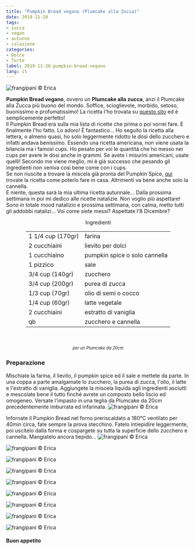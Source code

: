 ```yaml
---
title: "Pumpkin Bread vegano (Plumcake alla Zucca)"
date: 2019-11-20
tags:
- zucca
- vegan
- autunno
- colazione
categories:
- Dolce
- Torte
label: 2019-11-20-pumpkin-bread-vegano
lang: it 
---
```

![](header.jpeg "frangipani © Erica")

**Pumpkin Bread vegano**, ovvero un **Plumcake alla zucca**, anzi il Plumcake alla Zucca più buono del mondo. Soffice, scioglievole, morbido, setoso, buonissimo e profumatissimo! La ricetta l'ho trovata su <a href="https://completerecipes.com/cinnamon-sugar-pumpkin-bread.html" target="_blank">questo sito</a> ed è semplicemente perfetto!
<br />
Il Pumpkin Bread era sulla mia lista di ricette che prima o poi vorrei fare. E finalmente l'ho fatto. Lo adoro! È fantastico... Ho seguito la ricetta alla lettera, o almeno quasi, ho solo leggermente ridotto le dosi dello zucchero e infatti andava benissimo. Essendo una ricetta americana, non viene usata la bilancia ma i famosi cups. Ho pesato per voi le quantità che ho messo nei cups per avere le dosi anche in grammi. Se avete i misurini americani, usate quelli! Secondo me viene meglio, mi è già successo che pesando gli ingredienti non veniva così bene come con i cups.
<br />
Se non riuscite a trovare la miscela già pronta del Pumpkin Spice, <a href="https://frangipani.raiano.ch/2016-10-12-pumpkin-spice-latte/" target="_blank">qui</a> trovate la ricetta come poterlo fare in casa. Altrimenti va bene anche solo la cannella.
<br />
E niente, questa sarà la mia ultima ricetta autunnale... Dalla prossima settimana in poi mi dedico alle ricette natalizie. Non voglio più aspettare! Sono in totale mood natalizio e prossima settimana, con calma, metto tutti gli addobbi natalizi... Voi come siete messi? Aspettate l'8 Dicembre?

<div id="wrapper" style="text-align: center">
  <div id="yourdiv" style="display: inline-block;">
    <div class="ingredients" itemscope itemtype="http://schema.org/Recipe">
      <span itemprop="name" style="display:none;">Pumpkin Bread vegano (Plumcake alla Zucca)</span>
      <span itemprop="recipeCategory" style="display:none;">Dolce</span>
      <img itemprop="image" style="display:none;" class="ignore-gallery-item" src="header.jpeg"/>
      <span itemprop="author" style="display:none;">Erica Raiano</span>
      <span itemprop="description" style="display:none;">Pumpkin Bread vegano, ovvero un Plumcake alla zucca, anzi il Plumcake alla Zucca più buono del mondo. Soffice, scioglievole, morbido, setoso, buonissimo e profumatissimo!</span>
      <div class="ingredients-title">Ingredienti</div>
      <table>
        <tbody>
          <tr itemprop="recipeIngredient">
            <td>1 1/4 cup (170gr)</td>
            <td>farina</td>
          </tr>
          <tr itemprop="recipeIngredient">
            <td>2 cucchiaini</td>
            <td>lievito per dolci</td>
          </tr>
          <tr itemprop="recipeIngredient">
            <td>1 cucchiaino</td>
            <td>pumpkin spice o solo cannella</td>
          </tr>
          <tr itemprop="recipeIngredient">
            <td>1 pizzico</td>
            <td>sale</td>
          </tr>
          <tr itemprop="recipeIngredient">
            <td>3/4 cup (140gr)</td>
            <td>zucchero</td>
          </tr>
          <tr itemprop="recipeIngredient">
            <td>3/4 cup (200gr)</td>
            <td>purea di zucca</td>
          </tr>
          <tr itemprop="recipeIngredient">
            <td>1/3 cup (70gr)</td>
            <td>olio di semi o cocco</td>  
          </tr>
          <tr itemprop="recipeIngredient">
            <td>1/4 cup (60gr)</td>
            <td>latte vegetale</td> 
          </tr>
          <tr itemprop="recipeIngredient">
            <td>2 cucchiaini</td>
            <td>estratto di vaniglia</td> 
          </tr>
          <tr itemprop="recipeIngredient">
            <td>qb</td>
            <td>zucchero e cannella</td>        
          </tr>
        </tbody>
      </table>
      <br></br>
      <i class="pull-right" style="font-size: 80%;">per un Plumcake da 20cm</i>
    </div>
  </div>
</div>


<h3>
  <font color="grey">
    <i class="fa-solid fa-gears"></i>
  </font> Preparazione
</h3>

Mischiate la farina, il lievito, il pumpkin spice ed il sale e mettete da parte. In una coppa a parte amalgamate lo zucchero, la purea di zucca, l'olio, il latte e l'estratto di vaniglia. Aggiungete la miscela liquida agli ingredienti asciutti e mescolate bene il tutto finché avrete un composto bello liscio ed omogeneo. Versate l'impasto in una teglia da Plumcake da 20cm precedentemente imburrata ed infarinata.
![](teglia.jpeg "frangipani © Erica")

Infornate il Pumpkin Bread nel forno preriscaldato a 180°C ventilato per 40min circa, fate sempre la prova stecchino. Fatelo intiepidire leggermente, poi uscitelo dalla forma e cospargete su tutta la superficie dello zucchero e cannella. Mangiatelo ancora tiepido...
![](risultato1.jpeg "frangipani © Erica")

![](risultato2.jpeg "frangipani © Erica")

![](risultato3.jpeg "frangipani © Erica")

![](risultato4.jpeg "frangipani © Erica")

![](risultato5.jpeg "frangipani © Erica")

![](risultato6.jpeg "frangipani © Erica")

![](risultato7.jpeg "frangipani © Erica")

![](risultato8.jpeg "frangipani © Erica")

![](risultato9.jpeg "frangipani © Erica")

<h4>Buon appetito
  <font color="red">
    <i class="fa-regular fa-face-smile"></i>
  </font>
</h4>
